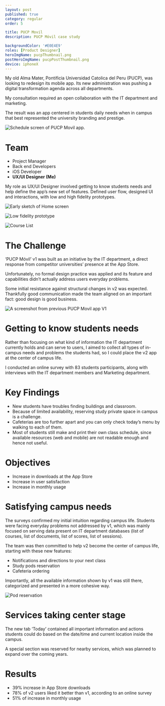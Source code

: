 ```yaml
---
layout: post
published: true
category: regular
order: 5

title: PUCP Movil
description: PUCP Móvil case study

backgroundColor: '#E0E4E9'
roles: [Product Designer]
heroImgName: pucpThumbnail.png
postHeroImgName: pucpPostThumbnail.png
device: iphoneX
---
```


My old Alma Mater, Pontificia Universidad Catolica del Peru (PUCP), was looking to redesign its mobile app. Its new administration was pushing a digital transformation agenda across all departments.

My consultation required an open collaboration with the IT department and marketing.

The result was an app centered in students  daily needs when in campus that best represented the university branding and prestige.

![Schedule screen of PUCP Movil app.](/static/media/posts/pucp/picture1.png)

# Team

- Project Manager
- Back end Developers
- iOS Developer
- **UX/UI Designer (Me)**

My role as UX/UI Designer involved getting to know students needs and help define the app’s new set of features. Defined user flow, designed UI and interactions, with low and high fidelity prototypes.

![Early sketch of Home screen](/static/media/posts/pucp/picture2.jpg)

![Low fidelity prototype](/static/media/posts/pucp/picture3.jpg)

![Course List](/static/media/posts/pucp/picture4.png)

# The Challenge

‘PUCP Móvil’ v1 was built as an initiative by the IT department, a direct response from competitor universities’ presence at the App Store.

Unfortunately, no formal design practice was applied and its feature and capabilities didn’t actually address users everyday problems.

Some initial resistance against structural changes in v2 was expected. Thankfully good communication made the team aligned on an important fact: good design is good business.

![A screenshot from previous PUCP Movil app V1](/static/media/posts/pucp/picture5.png)

# Getting to know students needs

Rather than focusing on what kind of information the IT department currently holds and can serve to users, I aimed to collect all types of in-campus needs and problems the students had, so I could place the v2 app at the center of campus life.

I conducted an online survey with 83 students participants, along with interviews with the IT department members and Marketing department.

# Key Findings

- New students have troubles finding buildings and classroom.
- Because of limited availability, reserving study private space in campus is a challenge.
- Cafeterias are too further apart and you can only check today’s menu by walking to each of them.
- Most of students still make and print their own class schedule, since available resources (web and mobile) are not readable enough and hence not useful.

# Objectives

- Increase in downloads at the App Store
- Increase in user satisfaction
- Increase in monthly usage

# Satisfying campus needs

The surveys confirmed my initial intuition regarding campus life. Students were facing everyday problems not addressed by v1, which was mainly focused on serving data present on IT department databases (list of courses, list of documents, list of scores, list of sessions).

The team was then committed to help v2 become the center of campus life, starting with these new features:

- Notifications and directions to your next class
- Study pods reservation
- Cafeteria ordering

Importantly, all the available information shown by v1 was still there, categorized and presented in a more cohesive way.

![Pod reservation](/static/media/posts/pucp/picture6.png)

# Services taking center stage

The new tab ‘Today’ contained all important information and actions students could do based on the date/time and current location inside the campus.

A special section was reserved for nearby services, which was planned to expand over the coming years.

# Results

- 39% increase in App Store downloads
- 78% of v2 users liked it better than v1, according to an online survey
- 51% of increase in monthly usage